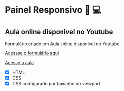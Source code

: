 # Painel Responsivo 🖖 💻
## Aula online disponivel no Youtube

Formulário criado em Aula online disponível no Youtube

[Acessse o formulário aqui](https://boca3l.github.io/painel-responsivo)

[Acesse a aula](https://www.youtube.com/watch?v=OJEQaV45XA)

- [x] HTML
- [x] CSS
- [x] CSS configurado por tamanho do viewport

